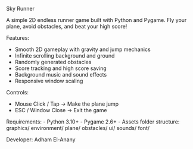 Sky Runner 

A simple 2D endless runner game built with Python and Pygame.
Fly your plane, avoid obstacles, and beat your high score!

Features:
- Smooth 2D gameplay with gravity and jump mechanics
- Infinite scrolling background and ground
- Randomly generated obstacles
- Score tracking and high score saving
- Background music and sound effects
- Responsive window scaling

Controls:
- Mouse Click / Tap → Make the plane jump
- ESC / Window Close → Exit the game

Requirements:
    - Python 3.10+
    - Pygame 2.6+
    - Assets folder structure:
        graphics/
            environment/
            plane/
            obstacles/
            ui/
        sounds/
        font/

Developer:
Adham El-Anany
